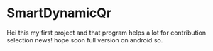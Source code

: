 # SmartDynamicQr
Hei this my first project and that program helps a lot for contribution selection news!
hope soon full version on android so.
